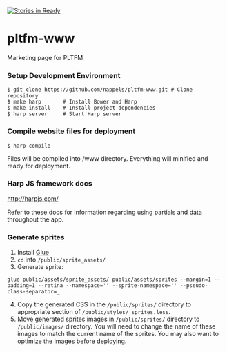 [![Stories in Ready](https://badge.waffle.io/nappels/pltfm-www.png?label=ready&title=Ready)](https://waffle.io/nappels/pltfm-www?utm_source=badge)
# pltfm-www
Marketing page for PLTFM

### Setup Development Environment
```
$ git clone https://github.com/nappels/pltfm-www.git # Clone repository
$ make harp       # Install Bower and Harp
$ make install    # Install project dependencies
$ harp server     # Start Harp server
```

### Compile website files for deployment
```
$ harp compile
```

Files will be compiled into /www directory. Everything will minified and ready for deployment.

### Harp JS framework docs
http://harpjs.com/

Refer to these docs for information regarding using partials and data throughout the app.

### Generate sprites
1. Install [Glue](http://glue.readthedocs.io/en/latest/installation.html)
2. `cd` into `/public/sprite_assets/`
3. Generate sprite:
```
glue public/assets/sprite_assets/ public/assets/sprites --margin=1 --padding=1 --retina --namespace='' --sprite-namespace='' --pseudo-class-separator=_
```
4. Copy the generated CSS in the `/public/sprites/` directory to appropriate section of `/public/styles/_sprites.less`.
5. Move generated sprites images in `/public/sprites/` directory to `/public/images/` directory. You will need to change the name of these images to match the current name of the sprites. You may also want to optimize the images before deploying.
